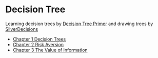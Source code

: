 # Decision Tree

Learning decision trees by [Decision Tree Primer](http://www.public.asu.edu/~kirkwood/DAStuff/decisiontrees/index.html) and drawing trees by [SilverDecisions](http://silverdecisions.pl/)

- [Chapter 1 Decision Trees](decision_tree_primer/Chapter1_Decision_Trees.md)
- [Chapter 2 Risk Aversion](decision_tree_primer/Chapter2_Risk_Aversion.md)
- [Chapter 3 The Value of Information](decision_tree_primer/Chapter3_The_Value_of_Information.md)